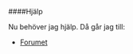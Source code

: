 ####Hjälp

Nu behöver jag hjälp. Då går jag till:

* [Forumet](https://dbwebb.se/forum/viewforum.php?f=53)
